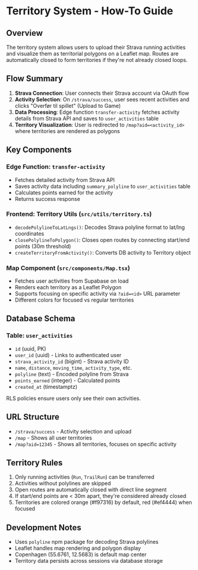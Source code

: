 # Territory System - How-To Guide

## Overview

The territory system allows users to upload their Strava running activities and visualize them as territorial polygons on a Leaflet map. Routes are automatically closed to form territories if they're not already closed loops.

## Flow Summary

1. **Strava Connection**: User connects their Strava account via OAuth flow
2. **Activity Selection**: On `/strava/success`, user sees recent activities and clicks "Overfør til spillet" (Upload to Game)
3. **Data Processing**: Edge function `transfer-activity` fetches activity details from Strava API and saves to `user_activities` table
4. **Territory Visualization**: User is redirected to `/map?aid=<activity_id>` where territories are rendered as polygons

## Key Components

### Edge Function: `transfer-activity`
- Fetches detailed activity from Strava API
- Saves activity data including `summary_polyline` to `user_activities` table
- Calculates points earned for the activity
- Returns success response

### Frontend: Territory Utils (`src/utils/territory.ts`)
- `decodePolylineToLatLngs()`: Decodes Strava polyline format to lat/lng coordinates
- `closePolylineToPolygon()`: Closes open routes by connecting start/end points (30m threshold)
- `createTerritoryFromActivity()`: Converts DB activity to Territory object

### Map Component (`src/components/Map.tsx`)
- Fetches user activities from Supabase on load
- Renders each territory as a Leaflet Polygon
- Supports focusing on specific activity via `?aid=<id>` URL parameter
- Different colors for focused vs regular territories

## Database Schema

### Table: `user_activities`
- `id` (uuid, PK)
- `user_id` (uuid) - Links to authenticated user
- `strava_activity_id` (bigint) - Strava activity ID
- `name`, `distance`, `moving_time`, `activity_type`, etc.
- `polyline` (text) - Encoded polyline from Strava
- `points_earned` (integer) - Calculated points
- `created_at` (timestamptz)

RLS policies ensure users only see their own activities.

## URL Structure

- `/strava/success` - Activity selection and upload
- `/map` - Shows all user territories
- `/map?aid=12345` - Shows all territories, focuses on specific activity

## Territory Rules

1. Only running activities (`Run`, `TrailRun`) can be transferred
2. Activities without polylines are skipped
3. Open routes are automatically closed with direct line segment
4. If start/end points are < 30m apart, they're considered already closed
5. Territories are colored orange (#f97316) by default, red (#ef4444) when focused

## Development Notes

- Uses `polyline` npm package for decoding Strava polylines
- Leaflet handles map rendering and polygon display
- Copenhagen (55.6761, 12.5683) is default map center
- Territory data persists across sessions via database storage